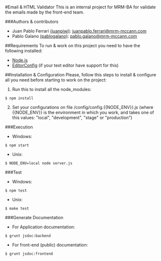 #Email & HTML Validator
This is an internal project for MRM-BA for validate the emails made by the front-end team.

###Authors & contributors
- Juan Pablo Ferrari  [(juanpiwi)](https://github.com/juanpiwi): <juanpablo.ferrari@mrm-mccann.com>
- Pablo Galano  [(pablogalano)](https://github.com/pablogalano): <pablo.galano@mrm-mccann.com>


##Requirements
To run & work on this project you need to have the following installed:
- [Node.js](http://nodejs.org/)
- [EditorConfig](http://editorconfig.org/) (if your text editor have support for this)


##Installation & Configuration
Please, follow this steps to install & configure all you need before starting to work on the project:

1. Run this to install all the node_modules:
```
$ npm install
```
2. Set your configurations on file /config/config.{{NODE_ENV}}.js (where {{NODE_ENV}} is the environment in which you work, and takes one of this values: "local", "development", "stage" or "production")


###Execution
- Windows:
```
$ npm start
```
- Unix:
```
$ NODE_ENV=local node server.js
```


###Test
- Windows:
```
$ npm test
```
- Unix:
```
$ make test
```


###Generate Documentation
- For Application documentation:
```
$ grunt jsdoc:backend
```
- For front-end (public) documentation:
```
$ grunt jsdoc:frontend
```
